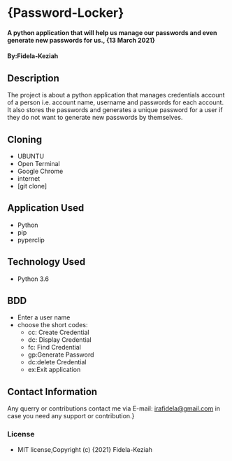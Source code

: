 # {Password-Locker}

#### A python application that will help us manage our passwords and even generate new passwords for us., {13 March 2021}
#### By:Fidela-Keziah

## Description

The project is about a python application that manages credentials account of a person  i.e. account name, username and passwords for each account. It also stores the passwords and generates a unique password for a user if they do not want to generate new passwords by themselves.

## Cloning

* UBUNTU
* Open Terminal
* Google Chrome
* internet
* [git clone]

## Application Used

* Python
* pip
* pyperclip

## Technology Used

* Python 3.6

## BDD

* Enter a user name
* choose the short codes:
  * cc: Create Credential
  * dc: Display Credential
  * fc: Find Credential
  * gp:Generate Password
  * dc:delete Credential
  * ex:Exit application

## Contact Information

Any querry or contributions contact me via E-mail: irafidela@gmail.com in case you need any support or contribution.}

### License

* MIT license,Copyright (c) {2021} Fidela-Keziah